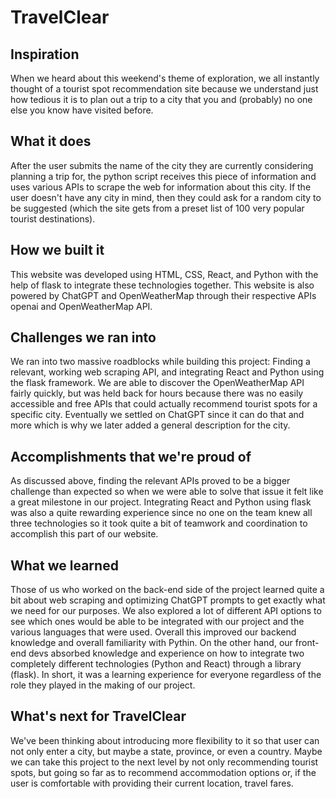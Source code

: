 # TravelClear
 
## Inspiration
When we heard about this weekend's theme of exploration, we all instantly thought of a tourist spot recommendation site because we understand just how tedious it is to plan out a trip to a city that you and (probably) no one else you know have visited before.

## What it does
After the user submits the name of the city they are currently considering planning a trip for, the python script receives this piece of information and uses various APIs to scrape the web for information about this city. If the user doesn't have any city in mind, then they could ask for a random city to be suggested (which the site gets from a preset list of 100 very popular tourist destinations).

## How we built it
This website was developed using HTML, CSS, React, and Python with the help of flask to integrate these technologies together. This website is also powered by ChatGPT and OpenWeatherMap through their respective APIs openai and OpenWeatherMap API.

## Challenges we ran into
We ran into two massive roadblocks while building this project: Finding a relevant, working web scraping API, and integrating React and Python using the flask framework. We are able to discover the OpenWeatherMap API fairly quickly, but was held back for hours because there was no easily accessible and free APIs that could actually recommend tourist spots for a specific city. Eventually we settled on ChatGPT since it can do that and more which is why we later added a general description for the city.

## Accomplishments that we're proud of
As discussed above, finding the relevant APIs proved to be a bigger challenge than expected so when we were able to solve that issue it felt like a great milestone in our project. Integrating React and Python using flask was also a quite rewarding experience since no one on the team knew all three technologies so it took quite a bit of teamwork and coordination to accomplish this part of our website.

## What we learned
Those of us who worked on the back-end side of the project learned quite a bit about web scraping and optimizing ChatGPT prompts to get exactly what we need for our purposes. We also explored a lot of different API options to see which ones would be able to be integrated with our project and the various languages that were used. Overall this improved our backend knowledge and overall familiarity with Pythin. On the other hand, our front-end devs absorbed knowledge and experience on how to integrate two completely different technologies (Python and React) through a library (flask). In short, it was a learning experience for everyone regardless of the role they played in the making of our project.

## What's next for TravelClear
We've been thinking about introducing more flexibility to it so that user can not only enter a city, but maybe a state, province, or even a country. Maybe we can take this project to the next level by not only recommending tourist spots, but going so far as to recommend accommodation options or, if the user is comfortable with providing their current location, travel fares. 